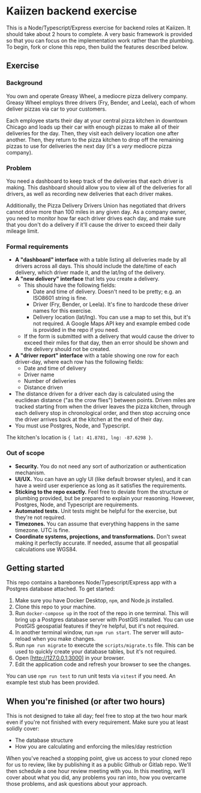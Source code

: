 # Kaiizen backend exercise

This is a Node/Typescript/Express exercise for backend roles at Kaiizen. It should take about 2 hours to complete. A very basic framework is provided so that you can focus on the implementation work rather than the plumbing. To begin, fork or clone this repo, then build the features described below.

## Exercise

### Background

You own and operate Greasy Wheel, a mediocre pizza delivery company. Greasy Wheel employs three drivers (Fry, Bender, and Leela), each of whom deliver pizzas via car to your customers.

Each employee starts their day at your central pizza kitchen in downtown Chicago and loads up their car with enough pizzas to make all of their deliveries for the day. Then, they visit each delivery location one after another. Then, they return to the pizza kitchen to drop off the remaining pizzas to use for deliveries the next day (it's a _very_ mediocre pizza company).

### Problem

You need a dashboard to keep track of the deliveries that each driver is making. This dashboard should allow you to view all of the deliveries for all drivers, as well as recording new deliveries that each driver makes.

Additionally, the Pizza Delivery Drivers Union has negotiated that drivers cannot drive more than 100 miles in any given day. As a company owner, you need to monitor how far each driver drives each day, and make sure that you don't do a delivery if it'll cause the driver to exceed their daily mileage limit.

### Formal requirements

* **A "dashboard" interface** with a table listing all deliveries made by all drivers across all days. This should include the date/time of each delivery, which driver made it, and the lat/lng of the delivery.
* **A "new delivery" interface** that lets you create a delivery.
    * This should have the following fields:
        * Date and time of delivery. Doesn't need to be pretty; e.g. an ISO8601 string is fine.
        * Driver (Fry, Bender, or Leela). It's fine to hardcode these driver names for this exercise.
        * Delivery location (lat/lng). You can use a map to set this, but it's not required. A Google Maps API key and example embed code is provided in the repo if you need.
    * If the form is submitted with a delivery that would cause the driver to exceed their miles for that day, then an error should be shown and the delivery should not be created.
* **A "driver report" interface** with a table showing one row for each driver-day, where each row has the following fields:
    * Date and time of delivery
    * Driver name
    * Number of deliveries
    * Distance driven
* The distance driven for a driver each day is calculated using the euclidean distance ("as the crow flies") between points. Driven miles are tracked starting from when the driver leaves the pizza kitchen, through each delivery stop in chronological order, and then stop accruing once the driver arrives back at the kitchen at the end of their day.
* You must use Postgres, Node, and Typescript.

The kitchen's location is `{ lat: 41.8781, lng: -87.6298 }`.

### Out of scope

* **Security.** You do not need any sort of authorization or authentication mechanism.
* **UI/UX.** You can have an ugly UI (like default browser styles), and it can have a weird user experience as long as it satisfies the requirements.
* **Sticking to the repo exactly.** Feel free to deviate from the structure or plumbing provided, but be prepared to explain your reasoning. However, Postgres, Node, and Typescript are requirements.
* **Automated tests.** Unit tests might be helpful for the exercise, but they're not required.
* **Timezones.** You can assume that everything happens in the same timezone. UTC is fine.
* **Coordinate systems, projections, and transformations.** Don't sweat making it perfectly accurate. If needed, assume that all geospatial calculations use WGS84.

## Getting started

This repo contains a barebones Node/Typescript/Express app with a Postgres database attached. To get started:

1. Make sure you have Docker Desktop, `npm`, and Node.js installed.
2. Clone this repo to your machine.
3. Run `docker-compose up` in the root of the repo in one terminal. This will bring up a Postgres database server with PostGIS installed. You can use PostGIS geospatial features if they're helpful, but it's not required.
4. In another terminal window, run `npm run start`. The server will auto-reload when you make changes.
5. Run `npm run migrate` to execute the `scripts/migrate.ts` file. This can be used to quickly create your database tables, but it's not required.
6. Open [http://127.0.0.1:3000] in your browser.
7. Edit the application code and refresh your browser to see the changes.

You can use `npm run test` to run unit tests via `vitest` if you need. An example test stub has been provided.

## When you're finished (or after two hours)

This is not designed to take all day; feel free to stop at the two hour mark even if you're not finished with every requirement. Make sure you at least solidly cover:
* The database structure
* How you are calculating and enforcing the miles/day restriction

When you've reached a stopping point, give us access to your cloned repo for us to review, like by publishing it as a public Github or Gitlab repo. We'll then schedule a one hour review meeting with you. In this meeting, we'll cover about what you did, any problems you ran into, how you overcame those problems, and ask questions about your approach.